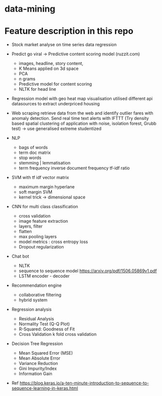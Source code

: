 # data-mining

# Feature description in this repo 
- Stock market analyse on time series data regression

- Predict go viral -> Predictive content scoring model (ruzzit.com)
	- images, headline, story content, 
	- K Means applied on 3d space 
	- PCA 
	- n grams 
	- Predictive model for content scoring 
	- NLTK for head line 

- Regression model with geo heat map visualisation utilised different api datasources to extract underpriced housing 	

- Web scraping retrieve data from the web and identify outlier fares with anomaly detection. Send real time text alerts with IFTTT 
(Try density based spatial clustering of application with noise, isolation forest, Grubb test) -> use generalised extreme studentized 

- NLP 
	- bags of words 
	- term doc matrix 
	- stop words
	- stemming | lemmatisation 
	- term frequency inverse document frequency tf-idf ratio 

- SVM with tf idf vector matrix 
	- maximum margin hyperlane
	- soft margin SVM 
	- kernel trick -> dimensional space 

- CNN for multi class classification
	- cross validation 
	- image feature extraction 
	- layers, filter 
	- flatten
	- max pooling layers 
	- model metrics : cross entropy loss 
	- Dropout regularization 

- Chat bot 
	- NLTK 
	- sequence to sequence model https://arxiv.org/pdf/1506.05869v1.pdf
	- LSTM encoder - decoder 

- Recommendation engine 
	- collaborative filtering
	- hybrid system 

- Regression analysis 
	- Residual Analysis
	- Normality Test (Q-Q Plot)
	- R-Squared: Goodness of Fit
	- Cross Validation k fold cross validation 

- Decision Tree Regression 
	- Mean Squared Error (MSE)
	- Mean Absolute Error
	- Variance Reduction 
	- Gini Impurity/Index
	- Information Gain
	







- Ref 
https://blog.keras.io/a-ten-minute-introduction-to-sequence-to-sequence-learning-in-keras.html

